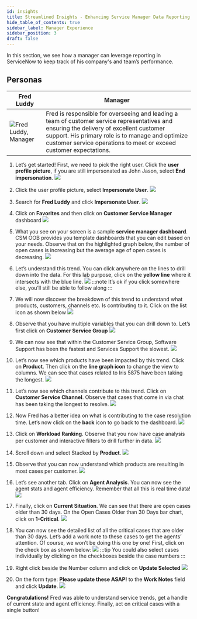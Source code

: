 ```yaml
---
id: insights
title: Streamlined Insights - Enhancing Service Manager Data Reporting
hide_table_of_contents: true
sidebar_label: Manager Experience
sidebar_position: 3
draft: false
---
```


In this section, we see how a manager can leverage reporting in ServiceNow to keep track of his company's and team’s performance.

## Personas
| Fred Luddy | Manager
|--|--|
| ![Fred Luddy, Manager](../images/2023-09-19-11-40-18.png)|  Fred is responsible for overseeing and leading a team of customer service representatives and ensuring the delivery of excellent customer support. His primary role is to manage and optimize customer service operations to meet or exceed customer expectations. 

1.	Let’s get started! First, we need to pick the right user. Click the **user profile picture**, if you are still impersonated as John Jason, select **End impersonation**.
![](../images/2023-09-19-11-45-17.png)


2.	Click the user profile picture, select **Impersonate User**.
![](../images/2023-09-19-11-46-02.png)


3.	Search for **Fred Luddy** and click **Impersonate User**.
![](../images/2023-09-19-11-47-26.png)


4.	Click on **Favorites** and then click on **Customer Service Manager** dashboard
![](../images/2023-09-19-11-48-07.png)


5.	What you see on your screen is a sample **service manager dashboard**. CSM OOB provides you template dashboards that you can edit based on your needs. Observe that on the highlighted graph below, the number of open cases is increasing but the average age of open cases is decreasing. 
![](../images/2023-09-19-11-48-45.png)


6.	Let’s understand this trend. You can click anywhere on the lines to drill down into the data. For this lab purpose, click on the **yellow line** where it intersects with the blue line. 
![](../images/2023-09-19-11-49-48.png)
:::note
It’s ok if you click somewhere else, you’ll still be able to follow along
:::


7.	We will now discover the breakdown of this trend to understand what products, customers, channels etc. Is contributing to it. Click on the list icon as shown below
![](../images/2023-09-19-11-50-10.png)


8.	Observe that you have multiple variables that you can drill down to. Let’s first click on **Customer Service Group**
![](../images/2023-09-19-11-50-38.png)


9.	We can now see that within the Customer Service Group, Software Support has been the fastest and Services Support the slowest.
![](../images/2023-09-19-11-51-18.png)


10.	Let’s now see which products have been impacted by this trend. Click on **Product**. Then click on the **line graph icon** to change the view to columns. We can see that cases related to Iris 5875 have been taking the longest.
![](../images/2023-09-19-11-52-05.png)


11.	Let’s now see which channels contribute to this trend. Click on **Customer Service Channel**. Observe that cases that come in via chat has been taking the longest to resolve.
![](../images/2023-09-19-11-52-26.png)


12.	Now Fred has a better idea on what is contributing to the case resolution time. Let’s now click on the **back** icon to go back to the dashboard.
![](../images/2023-09-19-11-53-09.png)


13.	Click on **Workload Ranking**. Observe that you now have case analysis per customer and interactive filters to drill further in data.
![](../images/2023-09-19-11-53-36.png)


14.	Scroll down and select Stacked by **Product**.
![](../images/2023-09-19-11-54-17.png)


15.	Observe that you can now understand which products are resulting in most cases per customer.
![](../images/2023-09-19-11-54-42.png)


16.	Let’s see another tab. Click on **Agent Analysis**. You can now see the agent stats and agent efficiency. Remember that all this is real time data!
![](../images/2023-09-19-11-55-01.png)


17.	Finally, click on **Current Situation**. We can see that there are open cases older than 30 days. On the Open Cases Older than 30 Days bar chart, click on **1-Critical**.
![](../images/2023-09-19-11-55-23.png)


18.	You can now see the detailed list of all the critical cases that are older than 30 days. Let’s add a work note to these cases to get the agents’ attention. Of course, we won’t be doing this one by one! First, click on the check box as shown below:
![](../images/2023-09-19-11-56-02.png)
:::tip
You could also select cases individually by clicking on the checkboxes beside the case numbers
:::


19.	Right click beside the Number column and click on **Update Selected**
![](../images/2023-09-19-11-56-50.png)


20.	On the form type: **Please update these ASAP!** to the **Work Notes** field and click **Update**.
![](../images/2023-09-19-11-57-25.png)


**Congratulations!** Fred was able to understand service trends, get a handle of current state and agent efficiency. Finally, act on critical cases with a single button!